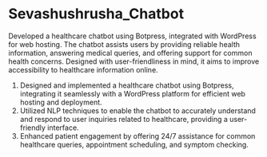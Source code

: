 # Sevashushrusha_Chatbot
Developed a healthcare chatbot using Botpress, integrated with WordPress for web hosting. The chatbot assists users by providing reliable health information, answering medical queries, and offering support for common health concerns. Designed with user-friendliness in mind, it aims to improve accessibility to healthcare information online.
1. Designed and implemented a healthcare chatbot using Botpress, integrating it seamlessly with a WordPress platform for efficient web hosting and deployment.
2. Utilized NLP techniques to enable the chatbot to accurately understand and respond to user inquiries related to healthcare, providing a user-friendly interface.
3. Enhanced patient engagement by offering 24/7 assistance for common healthcare queries, appointment scheduling, and symptom checking.
